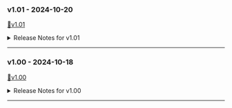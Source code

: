 ### v1.01 - 2024-10-20
[💾v1.01](https://github.com/Nenotriple/gimp_upscale/releases/tag/v1.01)


<details>
  <summary>Release Notes for v1.01</summary>


### New:
- **Upscale Selected Content**:
  - Upscale only the selected content.
  - The selection is upscaled and pasted back into the original position on a new layer.
  - The scale factor is always "1x" when upscaling the selection.
- **Load Additional Models**:
  - Load additional models in NCNN format.
  - The script searches for models in the `resrgan\models` folder.
  - Each model must include a `model.param` and a `model.bin` file.
- **New Models**:
  - Two additional models: `4x-UltraSharp` and `4x-AnimeSharp`.


### Fixed:
- Fixed the issue where the script would fail when using a scale factor other than 1x.


### Other changes:
- Refactored and organized the code.


</details>

---


### v1.00 - 2024-10-18
[💾v1.00](https://github.com/Nenotriple/gimp_upscale/releases/tag/v1.00)


<details>
  <summary>Release Notes for v1.00</summary>


Initial release.


</details>

---
